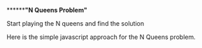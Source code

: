 ****************************************"N Queens Problem"**********************************

Start playing the N queens and find the solution

Here is the simple javascript approach for the N Queens problem.


